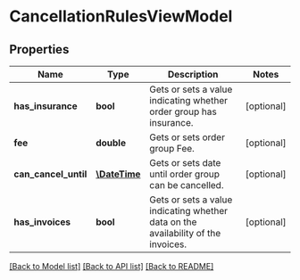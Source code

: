 # CancellationRulesViewModel

## Properties
Name | Type | Description | Notes
------------ | ------------- | ------------- | -------------
**has_insurance** | **bool** | Gets or sets a value indicating whether order group has insurance. | [optional] 
**fee** | **double** | Gets or sets order group Fee. | [optional] 
**can_cancel_until** | [**\DateTime**](\DateTime.md) | Gets or sets date until order group can be cancelled. | [optional] 
**has_invoices** | **bool** | Gets or sets a value indicating whether data on the availability of the invoices. | [optional] 

[[Back to Model list]](../../README.md#documentation-for-models) [[Back to API list]](../../README.md#documentation-for-api-endpoints) [[Back to README]](../../README.md)

